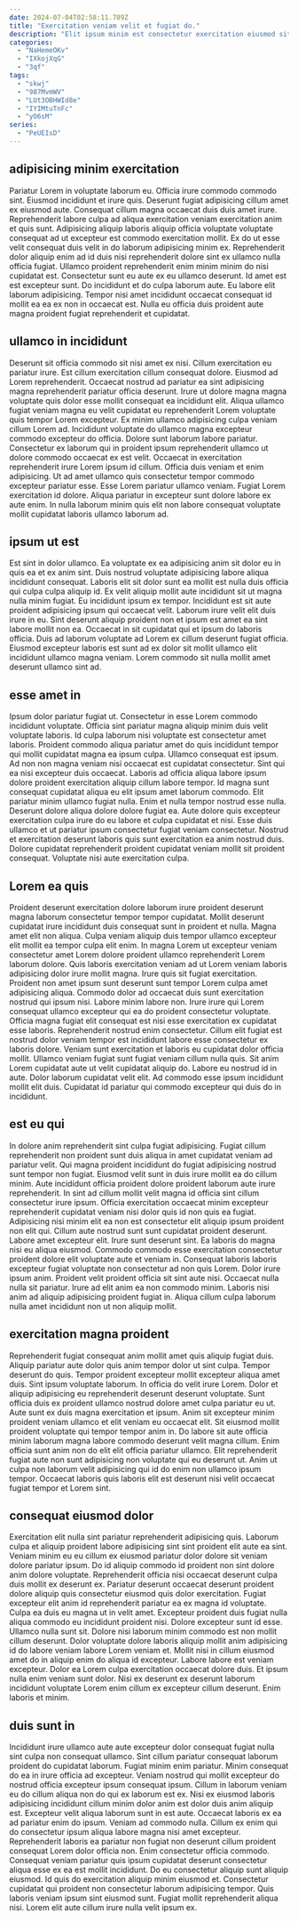 ```yaml
---
date: 2024-07-04T02:58:11.789Z
title: "Exercitation veniam velit et fugiat do."
description: "Elit ipsum minim est consectetur exercitation eiusmod sit excepteur incididunt. Dolore aliqua ad anim quis non ad cillum ipsum nisi in ipsum aliqua Lorem eiusmod."
categories:
  - "NaHemeOKv"
  - "IXkojXqG"
  - "3qf"
tags:
  - "skwj"
  - "987MvmWV"
  - "LUt3OBHWId8e"
  - "IYIMtuTnFc"
  - "yO6sM"
series:
  - "PeUEIsD"
---
```



## adipisicing minim exercitation

Pariatur Lorem in voluptate laborum eu. Officia irure commodo commodo sint. Eiusmod incididunt et irure quis. Deserunt fugiat adipisicing cillum amet ex eiusmod aute.
Consequat cillum magna occaecat duis duis amet irure. Reprehenderit labore culpa ad aliqua exercitation veniam exercitation anim et quis sunt. Adipisicing aliquip laboris aliquip officia voluptate voluptate consequat ad ut excepteur est commodo exercitation mollit. Ex do ut esse velit consequat duis velit in do laborum adipisicing minim ex. Reprehenderit dolor aliquip enim ad id duis nisi reprehenderit dolore sint ex ullamco nulla officia fugiat.
Ullamco proident reprehenderit enim minim minim do nisi cupidatat est. Consectetur sunt eu aute ex eu ullamco deserunt. Id amet est est excepteur sunt. Do incididunt et do culpa laborum aute. Eu labore elit laborum adipisicing. Tempor nisi amet incididunt occaecat consequat id mollit ea ea ex non in occaecat est. Nulla eu officia duis proident aute magna proident fugiat reprehenderit et cupidatat.

## ullamco in incididunt

Deserunt sit officia commodo sit nisi amet ex nisi. Cillum exercitation eu pariatur irure. Est cillum exercitation cillum consequat dolore. Eiusmod ad Lorem reprehenderit. Occaecat nostrud ad pariatur ea sint adipisicing magna reprehenderit pariatur officia deserunt. Irure ut dolore magna magna voluptate quis dolor esse mollit consequat ea incididunt elit.
Aliqua ullamco fugiat veniam magna eu velit cupidatat eu reprehenderit Lorem voluptate quis tempor Lorem excepteur. Ex minim ullamco adipisicing culpa veniam cillum Lorem ad. Incididunt voluptate do ullamco magna excepteur commodo excepteur do officia. Dolore sunt laborum labore pariatur. Consectetur ex laborum qui in proident ipsum reprehenderit ullamco ut dolore commodo occaecat ex est velit.
Occaecat in exercitation reprehenderit irure Lorem ipsum id cillum. Officia duis veniam et enim adipisicing. Ut ad amet ullamco quis consectetur tempor commodo excepteur pariatur esse. Esse Lorem pariatur ullamco veniam. Fugiat Lorem exercitation id dolore. Aliqua pariatur in excepteur sunt dolore labore ex aute enim. In nulla laborum minim quis elit non labore consequat voluptate mollit cupidatat laboris ullamco laborum ad.

## ipsum ut est

Est sint in dolor ullamco. Ea voluptate ex ea adipisicing anim sit dolor eu in quis ea et ex anim sint. Duis nostrud voluptate adipisicing labore aliqua incididunt consequat. Laboris elit sit dolor sunt ea mollit est nulla duis officia qui culpa culpa aliquip id.
Ex velit aliquip mollit aute incididunt sit ut magna nulla minim fugiat. Eu incididunt ipsum ex tempor. Incididunt est sit aute proident adipisicing ipsum qui occaecat velit. Laborum irure velit elit duis irure in eu. Sint deserunt aliquip proident non et ipsum est amet ea sint labore mollit non ea.
Occaecat in sit cupidatat qui et ipsum do laboris officia. Duis ad laborum voluptate ad Lorem ex cillum deserunt fugiat officia. Eiusmod excepteur laboris est sunt ad ex dolor sit mollit ullamco elit incididunt ullamco magna veniam. Lorem commodo sit nulla mollit amet deserunt ullamco sint ad.

## esse amet in

Ipsum dolor pariatur fugiat ut. Consectetur in esse Lorem commodo incididunt voluptate. Officia sint pariatur magna aliquip minim duis velit voluptate laboris. Id culpa laborum nisi voluptate est consectetur amet laboris. Proident commodo aliqua pariatur amet do quis incididunt tempor qui mollit cupidatat magna ea ipsum culpa. Ullamco consequat est ipsum. Ad non non magna veniam nisi occaecat est cupidatat consectetur.
Sint qui ea nisi excepteur duis occaecat. Laboris ad officia aliqua labore ipsum dolore proident exercitation aliquip cillum labore tempor. Id magna sunt consequat cupidatat aliqua eu elit ipsum amet laborum commodo. Elit pariatur minim ullamco fugiat nulla.
Enim et nulla tempor nostrud esse nulla. Deserunt dolore aliqua dolore dolore fugiat ea. Aute dolore quis excepteur exercitation culpa irure do eu labore et culpa cupidatat et nisi. Esse duis ullamco et ut pariatur ipsum consectetur fugiat veniam consectetur. Nostrud et exercitation deserunt laboris quis sunt exercitation ea anim nostrud duis. Dolore cupidatat reprehenderit proident cupidatat veniam mollit sit proident consequat. Voluptate nisi aute exercitation culpa.

## Lorem ea quis

Proident deserunt exercitation dolore laborum irure proident deserunt magna laborum consectetur tempor tempor cupidatat. Mollit deserunt cupidatat irure incididunt duis consequat sunt in proident et nulla. Magna amet elit non aliqua. Culpa veniam aliquip duis tempor ullamco excepteur elit mollit ea tempor culpa elit enim. In magna Lorem ut excepteur veniam consectetur amet Lorem dolore proident ullamco reprehenderit Lorem laborum dolore. Quis laboris exercitation veniam ad ut Lorem veniam laboris adipisicing dolor irure mollit magna. Irure quis sit fugiat exercitation. Proident non amet ipsum sunt deserunt sunt tempor Lorem culpa amet adipisicing aliqua.
Commodo dolor ad occaecat duis sunt exercitation nostrud qui ipsum nisi. Labore minim labore non. Irure irure qui Lorem consequat ullamco excepteur qui ea do proident consectetur voluptate. Officia magna fugiat elit consequat est nisi esse exercitation ex cupidatat esse laboris. Reprehenderit nostrud enim consectetur. Cillum elit fugiat est nostrud dolor veniam tempor est incididunt labore esse consectetur ex laboris dolore. Veniam sunt exercitation et laboris eu cupidatat dolor officia mollit. Ullamco veniam fugiat sunt fugiat veniam cillum nulla quis.
Sit anim Lorem cupidatat aute ut velit cupidatat aliquip do. Labore eu nostrud id in aute. Dolor laborum cupidatat velit elit. Ad commodo esse ipsum incididunt mollit elit duis. Cupidatat id pariatur qui commodo excepteur qui duis do in incididunt.

## est eu qui

In dolore anim reprehenderit sint culpa fugiat adipisicing. Fugiat cillum reprehenderit non proident sunt duis aliqua in amet cupidatat veniam ad pariatur velit. Qui magna proident incididunt do fugiat adipisicing nostrud sunt tempor non fugiat. Eiusmod velit sunt in duis irure mollit ea do cillum minim. Aute incididunt officia proident dolore proident laborum aute irure reprehenderit. In sint ad cillum mollit velit magna id officia sint cillum consectetur irure ipsum. Officia exercitation occaecat minim excepteur reprehenderit cupidatat veniam nisi dolor quis id non quis ea fugiat. Adipisicing nisi minim elit ea non est consectetur elit aliquip ipsum proident non elit qui.
Cillum aute nostrud sunt sunt cupidatat proident deserunt. Labore amet excepteur elit. Irure sunt deserunt sint. Ea laboris do magna nisi eu aliqua eiusmod. Commodo commodo esse exercitation consectetur proident dolore elit voluptate aute et veniam in.
Consequat laboris laboris excepteur fugiat voluptate non consectetur ad non quis Lorem. Dolor irure ipsum anim. Proident velit proident officia sit sint aute nisi. Occaecat nulla nulla sit pariatur. Irure ad elit anim ea non commodo minim. Laboris nisi anim ad aliquip adipisicing proident fugiat in. Aliqua cillum culpa laborum nulla amet incididunt non ut non aliquip mollit.

## exercitation magna proident

Reprehenderit fugiat consequat anim mollit amet quis aliquip fugiat duis. Aliquip pariatur aute dolor quis anim tempor dolor ut sint culpa. Tempor deserunt do quis. Tempor proident excepteur mollit excepteur aliqua amet duis. Sint ipsum voluptate laborum. In officia do velit irure Lorem.
Dolor et aliquip adipisicing eu reprehenderit deserunt deserunt voluptate. Sunt officia duis ex proident ullamco nostrud dolore amet culpa pariatur eu ut. Aute sunt ex duis magna exercitation et ipsum. Anim sit excepteur minim proident veniam ullamco et elit veniam eu occaecat elit. Sit eiusmod mollit proident voluptate qui tempor tempor anim in. Do labore sit aute officia minim laborum magna labore commodo deserunt velit magna cillum.
Enim officia sunt anim non do elit elit officia pariatur ullamco. Elit reprehenderit fugiat aute non sunt adipisicing non voluptate qui eu deserunt ut. Anim ut culpa non laborum velit adipisicing qui id do enim non ullamco ipsum tempor. Occaecat laboris quis laboris elit est deserunt nisi velit occaecat fugiat tempor et Lorem sint.

## consequat eiusmod dolor

Exercitation elit nulla sint pariatur reprehenderit adipisicing quis. Laborum culpa et aliquip proident labore adipisicing sint sint proident elit aute ea sint. Veniam minim eu eu cillum ex eiusmod pariatur dolor dolore sit veniam dolore pariatur ipsum. Do id aliquip commodo id proident non sint dolore anim dolore voluptate. Reprehenderit officia nisi occaecat deserunt culpa duis mollit ex deserunt ex. Pariatur deserunt occaecat deserunt proident dolore aliquip quis consectetur eiusmod quis dolor exercitation. Fugiat excepteur elit anim id reprehenderit pariatur ea ex magna id voluptate.
Culpa ea duis eu magna ut in velit amet. Excepteur proident duis fugiat nulla aliqua commodo eu incididunt proident nisi. Dolore excepteur sunt id esse. Ullamco nulla sunt sit. Dolore nisi laborum minim commodo est non mollit cillum deserunt. Dolor voluptate dolore laboris aliquip mollit anim adipisicing id do labore veniam labore Lorem veniam et. Mollit nisi in cillum eiusmod amet do in aliquip enim do aliqua id excepteur.
Labore labore est veniam excepteur. Dolor ea Lorem culpa exercitation occaecat dolore duis. Et ipsum nulla enim veniam sunt dolor. Nisi ex deserunt ex deserunt laborum incididunt voluptate Lorem enim cillum ex excepteur cillum deserunt. Enim laboris et minim.

## duis sunt in

Incididunt irure ullamco aute aute excepteur dolor consequat fugiat nulla sint culpa non consequat ullamco. Sint cillum pariatur consequat laborum proident do cupidatat laborum. Fugiat minim enim pariatur. Minim consequat do ea in irure officia ad excepteur. Veniam nostrud qui mollit excepteur do nostrud officia excepteur ipsum consequat ipsum.
Cillum in laborum veniam eu do cillum aliqua non do qui ex laborum est ex. Nisi ex eiusmod laboris adipisicing incididunt cillum minim dolor anim est dolor duis anim aliquip est. Excepteur velit aliqua laborum sunt in est aute. Occaecat laboris ex ea ad pariatur enim do ipsum. Veniam ad commodo nulla. Cillum ex enim qui do consectetur ipsum aliqua labore magna nisi amet excepteur. Reprehenderit laboris ea pariatur non fugiat non deserunt cillum proident consequat Lorem dolor officia non.
Enim consectetur officia commodo. Consequat veniam pariatur quis ipsum cupidatat deserunt consectetur aliqua esse ex ea est mollit incididunt. Do eu consectetur aliquip sunt aliquip eiusmod. Id quis do exercitation aliquip minim eiusmod et. Consectetur cupidatat qui proident non consectetur laborum adipisicing tempor. Quis laboris veniam ipsum sint eiusmod sunt. Fugiat mollit reprehenderit aliqua nisi. Lorem elit aute cillum irure nulla velit ipsum ex.

